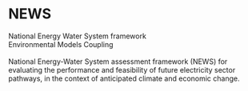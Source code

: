 # NEWS
National Energy Water System framework
<br>
Environmental Models Coupling
<br><br>
National Energy-Water System assessment framework (NEWS) for evaluating the performance and feasibility of future electricity sector pathways, in the context of anticipated climate and economic change.




